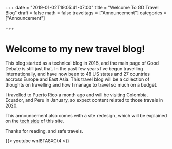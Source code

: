 +++
date = "2019-01-02T19:05:41-07:00"
title = "Welcome To GD Travel Blog"
draft = false
math = false
traveltags = ["Announcement"]
categories = ["Announcement"]

+++

# Welcome to my new travel blog!

This blog started as a technical blog in 2015, and the main page of Good Debate is still just that. In the past few years I've begun travelling internationally, and have now been to 48 US states and 27 countries accross Europe and East Asia. This travel blog will be a collection of thoughts on travelling and how I manage to travel so much on a budget.

I travelled to Puerto Rico a month ago and will be visiting Colombia, Ecuador, and Peru in January, so expect content related to those travels in 2020.

This announcement also comes with a site redesign, which will be explained on the [tech side](https://gooddebate.org) of this site.

Thanks for reading, and safe travels.

{{< youtube wnI8TA8XCt4 >}}
